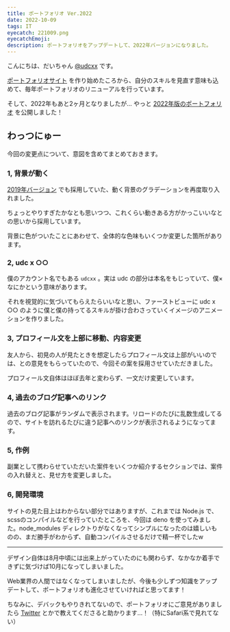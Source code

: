 ```yaml
---
title: ポートフォリオ Ver.2022
date: 2022-10-09
tags: IT
eyecatch: 221009.png
eyecatchEmoji:
description: ポートフォリオをアップデートして、2022年バージョンになりました。
---
```


こんにちは、だいちゃん [@udcxx](https://twitter.com/udc_xx) です。

[ポートフォリオサイト](https://udcxx.me/) を作り始めたころから、自分のスキルを見直す意味も込めて、毎年ポートフォリオのリニューアルを行っています。

そして、2022年もあと2ヶ月となりましたが... やっと [2022年版のポートフォリオ](https://udcxx.me/) を公開しました！

## わっつにゅー

今回の変更点について、意図を含めてまとめておきます。

### 1, 背景が動く

[2019年バージョン](https://udcxx.github.io/portfolio/old/2019/) でも採用していた、動く背景のグラデーションを再度取り入れました。

ちょっとやりすぎたかなとも思いつつ、これくらい動きある方がかっこいいなとの思いから採用しています。

背景に色がついたことにあわせて、全体的な色味もいくつか変更した箇所があります。

### 2, udc x ○○

僕のアカウント名でもある `udcxx` 。実は udc の部分は本名をもじっていて、僕×なにかという意味があります。

それを視覚的に気づいてもらえたらいいなと思い、ファーストビューに udc x ○○ のように僕と僕の持ってるスキルが掛け合わさっていくイメージのアニメーションを作りました。

### 3, プロフィール文を上部に移動、内容変更

友人から、初見の人が見たときを想定したらプロフィール文は上部がいいのでは、との意見をもらっていたので、今回その案を採用させていただきました。

プロフィール文自体はほぼ去年と変わらず、一文だけ変更しています。

### 4, 過去のブログ記事へのリンク

過去のブログ記事がランダムで表示されます。リロードのたびに乱数生成してるので、サイトを訪れるたびに違う記事へのリンクが表示されるようになってます。

### 5, 作例

副業として携わらせていただいた案件をいくつか紹介するセクションでは、案件の入れ替えと、見せ方を変更しました。

### 6, 開発環境

サイトの見た目上はわからない部分ではありますが、これまでは Node.js で、scssのコンパイルなどを行っていたところを、今回は deno を使ってみました。node_modules ディレクトりがなくなってシンプルになったのは嬉しいものの、まだ勝手がわからず、自動コンパイルさせるだけで精一杯でしたw

---

デザイン自体は8月中頃には出来上がっていたのにも関わらず、なかなか着手できずに気づけば10月になってしまいました。

Web業界の人間ではなくなってしまいましたが、今後も少しずつ知識をアップデートして、ポートフォリオも進化させていければと思ってます！

ちなみに、デバックもやりきれてないので、ポートフォリオにご意見がありましたら [Twitter](https://twitter.com/udc_xx) とかで教えてくださると助かります...！（特にSafari系で見れてない）
